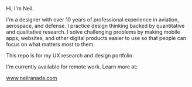 Hi, I'm Neil.

I'm a designer with over 10 years of professional experience in aviation, aerospace, and defense. I practice design thinking backed by quantitative and qualitative research. I solve challenging problems by making mobile apps, websites, and other digital products easier to use so that people can focus on what matters most to them.

This repo is for my UX research and design portfolio.

I'm currently available for remote work. Learn more at:

www.neilranada.com


